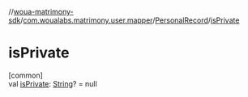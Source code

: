//[woua-matrimony-sdk](../../../index.md)/[com.woualabs.matrimony.user.mapper](../index.md)/[PersonalRecord](index.md)/[isPrivate](is-private.md)

# isPrivate

[common]\
val [isPrivate](is-private.md): [String](https://kotlinlang.org/api/latest/jvm/stdlib/kotlin/-string/index.html)? = null
